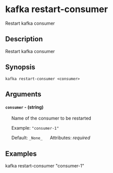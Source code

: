 # kafka restart-consumer

Restart kafka consumer

## Description

Restart kafka consumer

## Synopsis

`kafka restart-consumer <consumer>`

## Arguments


#### `consumer` - (string)

&nbsp;&nbsp;&nbsp;&nbsp; Name of the consumer to be restarted  

&nbsp;&nbsp;&nbsp;&nbsp; Example:  `"consumer-1"`

&nbsp;&nbsp;&nbsp;&nbsp; Default: `_None_`
&nbsp;&nbsp;&nbsp;&nbsp; Attributes: _required_  



## Examples

kafka restart-consumer "consumer-1"
